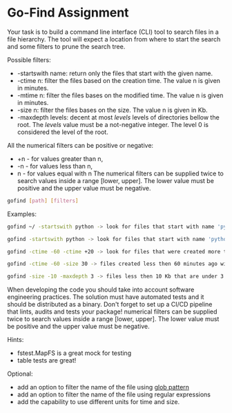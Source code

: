 Go-Find Assignment
==================

Your task is to build a command line interface (CLI) tool to search files in a file hierarchy.
The tool will expect a location from where to start the search and some filters to prune the search tree.

Possible filters:
- -startswith name: return only the files that start with the given name.
- -ctime n: filter the files based on the creation time. The value n is given in minutes.
- -mtime n: filter the files bases on the modified time. The value n is given in minutes.
- -size n: filter the files bases on the size. The value n is given in Kb.
- -maxdepth levels: decent at most *levels* levels of directories bellow the root. The *levels* value must be a not-negative integer. The level 0 is considered the level of the root.

All the numerical filters can be positive or negative:
- +n - for values greater than n,
- -n - for values less than n,
-  n - for values equal with n
   The numerical filters can be supplied twice to search values inside a range [lower, upper]. The lower value must be positive and the upper value must be negative.


```sh
gofind [path] [filters]
```

Examples:

```sh
gofind ~/ -startswith python -> look for files that start with name 'python' in my home directory

gofind -startswith python -> look for files that start with name 'python' in my current working directory

gofind -ctime -60 -ctime +20 -> look for files that were created more then 20 minutes ago and less then 60 minutes ago

gofind -ctime -60 -size 30 -> files created less then 60 minutes ago with size bigger then 30 Kb

gofind -size -10 -maxdepth 3 -> files less then 10 Kb that are under 3 levels depth from current directory
```

When developing the code you should take into account software engineering practices. The solution must have automated tests and it should be distributed as a binary.
Don't forget to set up a CI/CD pipeline that lints, audits and tests your package!
numerical filters can be supplied twice to search values inside a range [lower, upper]. The lower value must be positive and the upper value must be negative.

Hints:
- fstest.MapFS is a great mock for testing
- table tests are great!

Optional:
- add an option to filter the name of the file using [glob pattern](https://en.wikipedia.org/wiki/Glob_(programming))
- add an option to filter the name of the file using regular expressions
- add the capability to use different units for time and size.
